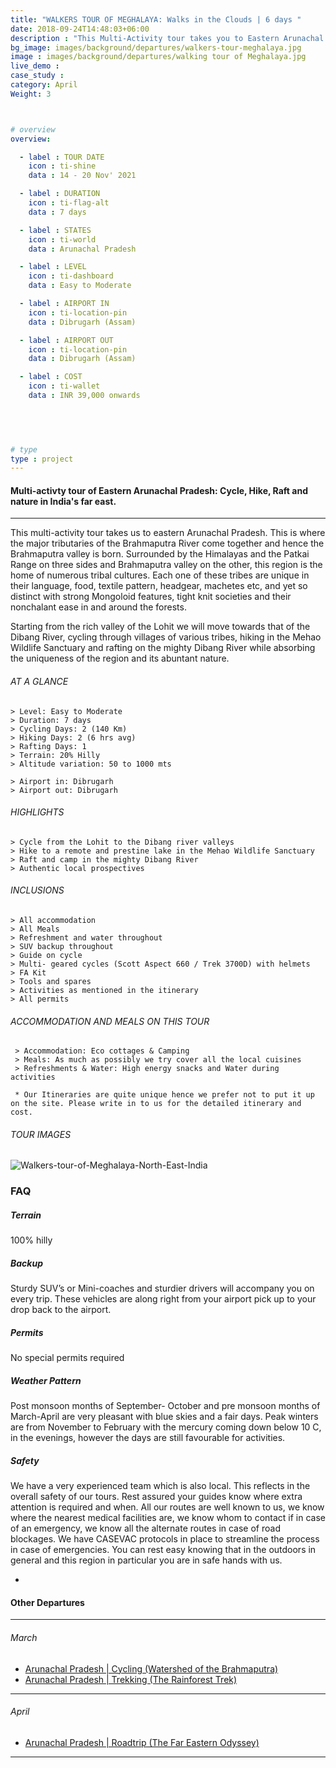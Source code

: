 ```yaml
---
title: "WALKERS TOUR OF MEGHALAYA: Walks in the Clouds | 6 days "
date: 2018-09-24T14:48:03+06:00
description : "This Multi-Activity tour takes you to Eastern Arunachal Pradesh on a Cycling, Hiking, Rafting and Nature holiday"
bg_image: images/background/departures/walkers-tour-meghalaya.jpg
image : images/background/departures/walking tour of Meghalaya.jpg
live_demo : 
case_study : 
category: April
Weight: 3



# overview
overview:

  - label : TOUR DATE
    icon : ti-shine
    data : 14 - 20 Nov' 2021

  - label : DURATION
    icon : ti-flag-alt
    data : 7 days

  - label : STATES
    icon : ti-world
    data : Arunachal Pradesh

  - label : LEVEL
    icon : ti-dashboard
    data : Easy to Moderate

  - label : AIRPORT IN
    icon : ti-location-pin
    data : Dibrugarh (Assam)

  - label : AIRPORT OUT
    icon : ti-location-pin
    data : Dibrugarh (Assam)

  - label : COST
    icon : ti-wallet
    data : INR 39,000 onwards
  

 


# type
type : project
---
```


#### Multi-activty tour of Eastern Arunachal Pradesh: Cycle, Hike, Raft and nature in India's far east.

---
This multi-activity tour takes us to eastern Arunachal Pradesh. This is where the major tributaries of the Brahmaputra River come together and hence the Brahmaputra valley is born. Surrounded by the Himalayas and the Patkai Range on three sides and Brahmaputra valley on the other, this region is the home of numerous tribal cultures. Each one of these tribes are unique in their language, food, textile pattern, headgear, machetes etc, and yet so distinct with strong Mongoloid features, tight knit societies and their nonchalant ease in and around the forests. 

Starting from the rich valley of the Lohit we will move towards that of the Dibang River, cycling through villages of various tribes, hiking in the Mehao Wildlife Sanctuary and rafting on the mighty Dibang River while absorbing the uniqueness of the region and its abuntant nature.





###### AT A GLANCE
```
> Level: Easy to Moderate
> Duration: 7 days
> Cycling Days: 2 (140 Km)
> Hiking Days: 2 (6 hrs avg)
> Rafting Days: 1 
> Terrain: 20% Hilly
> Altitude variation: 50 to 1000 mts

> Airport in: Dibrugarh
> Airport out: Dibrugarh
```


###### HIGHLIGHTS
```
> Cycle from the Lohit to the Dibang river valleys
> Hike to a remote and prestine lake in the Mehao Wildlife Sanctuary
> Raft and camp in the mighty Dibang River
> Authentic local prospectives
```

###### INCLUSIONS
```
> All accommodation
> All Meals
> Refreshment and water throughout
> SUV backup throughout
> Guide on cycle
> Multi- geared cycles (Scott Aspect 660 / Trek 3700D) with helmets
> FA Kit
> Tools and spares
> Activities as mentioned in the itinerary
> All permits
```

###### ACCOMMODATION AND MEALS ON THIS TOUR

```
 > Accommodation: Eco cottages & Camping
 > Meals: As much as possibly we try cover all the local cuisines
 > Refreshments & Water: High energy snacks and Water during activities  
```

``` * Our Itineraries are quite unique hence we prefer not to put it up on the site. Please write in to us for the detailed itinerary and cost.```

###### TOUR IMAGES

![Walkers-tour-of-Meghalaya-North-East-India](/images/background/departures/walking-holiday-meghalaya-departure.jpg)



### FAQ



##### Terrain

100% hilly 

##### Backup
Sturdy SUV’s or Mini-coaches and sturdier drivers will accompany you on every trip. These vehicles are along right from your airport pick up to your drop back to the airport.


##### Permits
No special permits required

##### Weather Pattern
Post monsoon months of September- October and pre monsoon months of March-April are very pleasant with blue skies and a fair days. Peak winters are from November to February with the mercury coming down below 10 C, in the evenings, however the days are still favourable for activities.

##### Safety 
We have a very experienced team which is also local. This reflects in the overall safety of our tours. Rest assured your guides know where extra attention is required and when. All our routes are well known to us, we know where the nearest medical facilities are, we know whom to contact if in case of an emergency, we know all the alternate routes in case of road blockages. We have CASEVAC protocols in place to streamline the process in case of emergencies. You can rest easy knowing that in the outdoors in general and this region in particular you are in safe hands with us.



-
#### Other Departures
---

###### March

+ [Arunachal Pradesh | Cycling (Watershed of the Brahmaputra)](/departures/eastern-arunachal-cycling-departure/) 
+ [Arunachal Pradesh | Trekking (The Rainforest Trek)](/departures/namdapha-rainforest-trek/) 

---
###### April

+ [Arunachal Pradesh | Roadtrip (The Far Eastern Odyssey)](/departures/the-eastern-odyssey/) 

  

---


